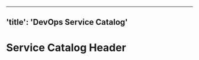 <!-- ##DOCS-SOURCER-START
{"sourcePlugin":"Local File Copier","hash":"3804b1005a560115567fd35f937524ea"}
##DOCS-SOURCER-END -->

---
'title': 'DevOps Service Catalog'
---

# Service Catalog Header
